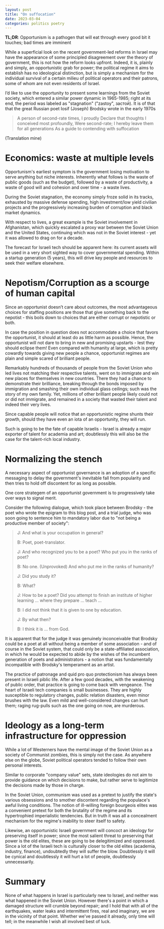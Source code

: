 ```yaml
---
layout: post
title: "On suffocation"
date: 2023-03-04
categories: politics poetry
---
```


**TL;DR**: Opportunism is a pathogen that will eat through every good bit it touches; bad times are imminent

While a superficial look on the recent government-led reforms in Israel may have the appearance of some principled disagreement over the theory of government, this is not how the reform looks upfront. Indeed, it is, plainly and simply, an opportunistic grab for power; the political regime it aims to establish has no ideological distinction, but is simply a mechanism for the individual survival of a certain milieu of political operators and their patrons, some of whom are not even residents of Israel.

I’d like to use the opportunity to present some learnings from the Soviet society, which entered a similar power dynamic in 1965-1985; right at its end, the period was labeled as "stagnation" ("zastoy", застой). It is of that that the great Russian poet Iosif (Joseph) Brodsky wrote in the early 1970s
> A person of second-rate times, I proudly
  Declare that thoughts I conceived most profoundly,
  Were second-rate; I hereby leave them for all generations
  As a guide to contending with suffocation

(Translation mine)

# Economics: waste at multiple levels
Opportunism's earliest symptom is the government losing motivation to serve anything but niche interests. Inherently what follows is the waste of public goods (such as the budget), followed by a waste of productivity, a waste of good will and cohesion and over time - a waste lives.

During the Soviet stagnation, the economy simply froze solid in its tracks, exhausted by massive defense spending, high investment/low yield civilian projects and the progressively increasing burden of corruption and black market dynamics.

With respect to lives, a great example is the Soviet involvement in Afghanistan, which quickly escalated a proxy war between the Soviet Union and the United States, continuing which was not in the Soviet interest - yet it was allowed to drag on for a decade.

The forecast for Israeli tech should be apparent here: its current assets will be used in a very short sighted way to cover governmental spending. Within a startup generation (5 years), this will drive key people and resources to seek their welfare elsewhere.

# Nepotism/Corruption as a scourge of human capital
Since an opportunist doesn’t care about outcomes, the most advantageous choices for staffing positions are those that give something back to the nepotist - this boils down to choices that are either corrupt or nepotistic or both.

In case the position in question does not accommodate a choice that favors the opportunist, it should at least do as little harm as possible. Hence, the opportunist will not dare to bring in new and promising upstarts - lest they should eclipse them! Even compared with humanity at large, which is pretty cowardly towards giving new people a chance, opportunist regimes are plain and simple scared of brilliant people.

Remarkably hundreds of thousands of people from the Soviet Union who led lives not matching their respective talents, went on to immigrate and win new places for themselves in new countries. There they had a chance to demonstrate their brilliance, breaking through the bonds imposed by immigration and smashing their own individual glass ceilings; such was the story of my own family. Yet, millions of other brilliant people likely could not or did not immigrate, and remained in a society that wasted their talent and indeed their very lives.

Since capable people will notice that an opportunistic regime shunts their growth, should they have even an iota of an opportunity, they will run.

Such is going to be the fate of capable Israelis - Israel is already a major exporter of talent for academia and art; doubtlessly this will also be the case for the talent-rich local industry.

# Normalizing the stench 
A necessary aspect of opportunist governance is an adoption of a specific messaging to delay the government's inevitable fall from popularity
 and then tries to hold off discontent for as long as possible.

One core strategem of an opportunist government is to progressively take over ways to signal merit. 

Consider the following dialogue, which took place between Brodsky - the poet who wrote the epigram to this blog post, and a trial judge, who was soon going to sentence him to mandatory labor due to "not being a productive member of society":

> J: And what is your occupation in general?
>
> B: Poet, poet-translator.
>
> J: And who recognized you to be a poet? Who put you in the ranks of poet?
>
> B: No one. (Unprovoked) And who put me in the ranks of humanity?
>
> J: Did you study it?
>
> B: What?
>
> J: How to be a poet? Did you attempt to finish an institute of higher learning ... where they prepare ... teach ...
>
> B: I did not think that it is given to one by education.
>
> J: By what then?
>
> B: I think it is ... from God.

It is apparent that for the judge it was genuinely inconceivable that Brodsky could be a poet at all without being a member of some association - and of course in the Soviet system, that could only be a state-affiliated association, in which he would be expected to abide by the wishes of the incumbent generation of poets and administrators - a notion that was fundamentally incompatible with Brodsky's temperament as an artist.

The practice of patronage and quid pro quo protectionism has always been present in Israeli piblic life. After a few good decades, with the weakening of public order, that practice is going to come back with vengeance. The heart of Israeli tech companies is small businesses. They are highly susceptible to regulatory changes, public relation disasters, even minor brushes with the law. Even mild and well-considered changes can hurt them; raging rug-pulls such as the one going on now, are murderous.

# Ideology as a long-term infrastructure for oppression
While a lot of Westerners have the mental image of the Soviet Union as a society of Communist zombies, this is simply not the case. As anywhere else on the globe, Soviet political operators tended to follow their own personal interests.

Similar to corporate "company value" sets, state ideologies do not aim to provide guidance on which decisions to make, but rather serve to legitimize the decisions made by those in charge.

In the Soviet Union, communism was used as a pretext to justify the state's various obsessions and to smother discontent regarding the populace's awful living conditions. The notion of ill-willing foreign bourgeois elites was a convenient pretext for both the brutality of the regime and its hypertrophied imperialistic tendencies. But in truth it was all a concealment mechanism for the regime's inability to steer itself to safety.

Likewise, an opportunistic Israeli government will concoct an ideology for preserving itself in power; since the most salient threat to preserving that power is the old elites, these are going to be delegitimized and oppressed. Since a lot of the Israeli tech is culturally closer to the old elites (academia, industry, finance), undoubtedly they will suffer the blow. Doubtlessly it will be cynical and doubtlessly it will hurt a lot of people, doubtlessly unnecessarily.

# Summary
None of what happens in Israel is particularly new to Israel, and neither was what happened in the Soviet Union. However there's a point in which a damaged structure will crumble beyond repair; and I hold that with all of the earthquakes, water leaks and intermittent fires, real and imaginary, we are in the vicinity of that point. Whether we've passed it already, only time will tell; in the meanwhile I wish all involved best of luck.
